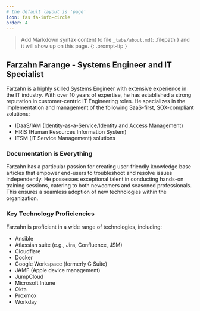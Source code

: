 ```yaml
---
# the default layout is 'page'
icon: fas fa-info-circle
order: 4
---
```


> Add Markdown syntax content to file `_tabs/about.md`{: .filepath } and it will show up on this page.
{: .prompt-tip }


## Farzahn Farange - Systems Engineer and IT Specialist

Farzahn is a highly skilled Systems Engineer with extensive experience in the IT industry. With over 10 years of expertise, he has established a strong reputation in customer-centric IT Engineering roles. He specializes in the implementation and management of the following SaaS-first, SOX-compliant solutions:

- IDaaS/IAM (Identity-as-a-Service/Identity and Access Management)
- HRIS (Human Resources Information System)
- ITSM (IT Service Management) solutions

### Documentation is Everything

Farzahn has a particular passion for creating user-friendly knowledge base articles that empower end-users to troubleshoot and resolve issues independently. He possesses exceptional talent in conducting hands-on training sessions, catering to both newcomers and seasoned professionals. This ensures a seamless adoption of new technologies within the organization.

### Key Technology Proficiencies

Farzahn is proficient in a wide range of technologies, including:

- Ansible
- Atlassian suite (e.g., Jira, Confluence, JSM)
- Cloudflare
- Docker
- Google Workspace (formerly G Suite)
- JAMF (Apple device management)
- JumpCloud
- Microsoft Intune
- Okta
- Proxmox
- Workday